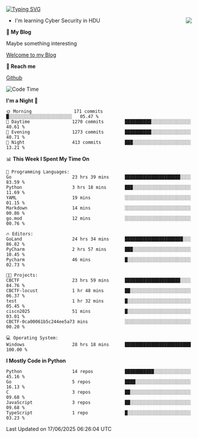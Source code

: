[![Typing SVG](https://readme-typing-svg.herokuapp.com?font=Fira+Code&pause=1000&random=false&width=450&height=60&lines=Hello+%F0%9F%91%8B%F0%9F%8F%BB;I'm+JBNRZ)](https://git.io/typing-svg)

<a href="#">
  <img align="right" src="https://github-readme-stats.vercel.app/api?username=JBNRZ&show_icons=true&bg_color=15,f2f7fd,E0EAFC" />
</a>

- I'm learning Cyber Security in HDU

 **🌱 My Blog**

Maybe something interesting

[Welcome to my Blog](https://jbnrz.com.cn/)

 **💬 Reach me** 

[Github](https://github.com/JBNRZ)


<!--START_SECTION:waka-->
![Code Time](http://img.shields.io/badge/Code%20Time-1%2C276%20hrs%2017%20mins-blue)

**I'm a Night 🦉** 

```text
🌞 Morning                171 commits         █░░░░░░░░░░░░░░░░░░░░░░░░   05.47 % 
🌆 Daytime                1270 commits        ██████████░░░░░░░░░░░░░░░   40.61 % 
🌃 Evening                1273 commits        ██████████░░░░░░░░░░░░░░░   40.71 % 
🌙 Night                  413 commits         ███░░░░░░░░░░░░░░░░░░░░░░   13.21 % 
```


📊 **This Week I Spent My Time On** 

```text
💬 Programming Languages: 
Go                       23 hrs 39 mins      █████████████████████░░░░   83.59 % 
Python                   3 hrs 18 mins       ███░░░░░░░░░░░░░░░░░░░░░░   11.69 % 
YAML                     19 mins             ░░░░░░░░░░░░░░░░░░░░░░░░░   01.15 % 
Markdown                 14 mins             ░░░░░░░░░░░░░░░░░░░░░░░░░   00.86 % 
go.mod                   12 mins             ░░░░░░░░░░░░░░░░░░░░░░░░░   00.76 % 

🔥 Editors: 
GoLand                   24 hrs 34 mins      ██████████████████████░░░   86.82 % 
PyCharm                  2 hrs 57 mins       ███░░░░░░░░░░░░░░░░░░░░░░   10.45 % 
Pycharm                  46 mins             █░░░░░░░░░░░░░░░░░░░░░░░░   02.73 % 

🐱‍💻 Projects: 
CBCTF                    23 hrs 59 mins      █████████████████████░░░░   84.76 % 
CBCTF-locust             1 hr 48 mins        ██░░░░░░░░░░░░░░░░░░░░░░░   06.37 % 
test                     1 hr 32 mins        █░░░░░░░░░░░░░░░░░░░░░░░░   05.45 % 
ciscn2025                51 mins             █░░░░░░░░░░░░░░░░░░░░░░░░   03.01 % 
CBCTF-0ca00061b5c244ee5a73 mins              ░░░░░░░░░░░░░░░░░░░░░░░░░   00.20 % 

💻 Operating System: 
Windows                  28 hrs 18 mins      █████████████████████████   100.00 % 
```

**I Mostly Code in Python** 

```text
Python                   14 repos            ███████████░░░░░░░░░░░░░░   45.16 % 
Go                       5 repos             ████░░░░░░░░░░░░░░░░░░░░░   16.13 % 
C                        3 repos             ██░░░░░░░░░░░░░░░░░░░░░░░   09.68 % 
JavaScript               3 repos             ██░░░░░░░░░░░░░░░░░░░░░░░   09.68 % 
TypeScript               1 repo              █░░░░░░░░░░░░░░░░░░░░░░░░   03.23 % 
```




 Last Updated on 17/06/2025 06:26:04 UTC
<!--END_SECTION:waka-->
